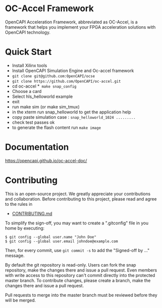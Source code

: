 # OC-Accel Framework

OpenCAPI Acceleration Framework, abbreviated as OC-Accel, is a framework that helps you implement your FPGA acceleration solutions with OpenCAPI technology.

# Quick Start
 * Install Xilinx tools
 * Install OpenCAPI Simulation Engine and Oc-accel framework
 * ```git clone git@github.com:OpenCAPI/ocse ``` 
 * ```git clone https://github.com/OpenCAPI/oc-accel.git```
 * cd oc-accel
 *``` make snap_config```
 * Choose a card
 * Select hls_helloworld example
 * exit
 * run make sim (or make sim_tmux)
 * in the xterm run snap_helloworld to get the application help
 * copy paste simulation case : ```snap_helloworld_1024 .........```
 * check test passes ok
 * to generate the flash content run ```make image```

# Documentation
 <https://opencapi.github.io/oc-accel-doc/>


# Contributing
This is an open-source project. We greatly appreciate your contributions and collaboration.
Before contributing to this project, please read and agree to the rules in
* [CONTRIBUTING.md](CONTRIBUTING.md)

To simplify the sign-off, you may want to create a ".gitconfig" file in you home by executing:
```
$ git config --global user.name "John Doe"
$ git config --global user.email johndoe@example.com
```
Then, for every commit, use `git commit -s` to add the "Signed-off by ..." message.

By default the git repository is read-only. Users can fork the snap repository, make the changes there and issue a pull request.
Even members with write access to this repository can't commit directly into the protected master branch. To contribute changes, please create a branch, make the changes there and issue a pull request.

Pull requests to merge into the master branch must be reviewed before they will be merged.
